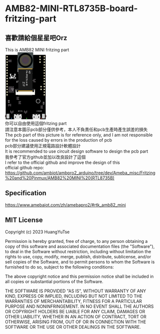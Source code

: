 # AMB82-MINI-RTL8735B-board-fritzing-part

## 喜歡請給個星星吧Orz

This is AMB82 MINI fritzing part  
![圖例](./AMB82-MINI.png)  
你可以自由使用這個fritzing part  
請注意本圖示pcb部分僅供參考，本人不負責任和pcb生產時產生誤差的損失  
The pcb part of this picture is for reference only, and I am not responsible for the loss caused by errors in the production of pcb  
pcb部分建議使用正規電路設計軟體設計  
It is recommended to use circuit design software to design the pcb part  
我參考了官方github並加以改良設計了這個  
I refer to the official github and improve the design of this  
official github repo:  
<https://github.com/ambiot/ambpro2_arduino/tree/dev/Ameba_misc/Fritzing%20and%20Pinmux/AMB82%20MINI%20(RTL8735B)>

## Specification

<https://www.amebaiot.com/zh/amebapro2/#rtk_amb82_mini>

## MIT License

Copyright (c) 2023 HuangYuTse

Permission is hereby granted, free of charge, to any person obtaining a copy
of this software and associated documentation files (the "Software"), to deal
in the Software without restriction, including without limitation the rights
to use, copy, modify, merge, publish, distribute, sublicense, and/or sell
copies of the Software, and to permit persons to whom the Software is
furnished to do so, subject to the following conditions:

The above copyright notice and this permission notice shall be included in all
copies or substantial portions of the Software.

THE SOFTWARE IS PROVIDED "AS IS", WITHOUT WARRANTY OF ANY KIND, EXPRESS OR
IMPLIED, INCLUDING BUT NOT LIMITED TO THE WARRANTIES OF MERCHANTABILITY,
FITNESS FOR A PARTICULAR PURPOSE AND NONINFRINGEMENT. IN NO EVENT SHALL THE
AUTHORS OR COPYRIGHT HOLDERS BE LIABLE FOR ANY CLAIM, DAMAGES OR OTHER
LIABILITY, WHETHER IN AN ACTION OF CONTRACT, TORT OR OTHERWISE, ARISING FROM,
OUT OF OR IN CONNECTION WITH THE SOFTWARE OR THE USE OR OTHER DEALINGS IN THE
SOFTWARE.
